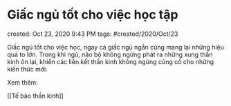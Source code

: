 # Giấc ngủ tốt cho việc học tập

created: Oct 23, 2020 9:43 PM
tags: #created/2020/Oct/23

Giấc ngủ tốt cho việc học, ngay cả giấc ngủ ngắn cũng mang lại những hiệu quả to lớn. Trong khi ngủ, não bộ không ngừng phát ra những xung thần kinh ôn lại, khiến các liên kết thần kinh không ngừng củng cố cho những kiến thức mới. 

Xem thêm:

[[Tế bào thần kinh]]